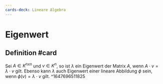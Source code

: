 ```yaml
---
cards-deck: Lineare Algebra
---
```


# Eigenwert

## Definition #card
Sei $A \in K^{nxn}$ und $v \in K^n$, so ist $\lambda$ ein Eigenwert der Matrix $A$, wenn $A \cdot v = \lambda \cdot v$ gilt. Ebenso kann $\lambda$ auch Eigenwert einer lineare Abbildung $\phi$ sein, wenn $\phi(v) = \lambda \cdot v$ gilt.
^1647696511825
